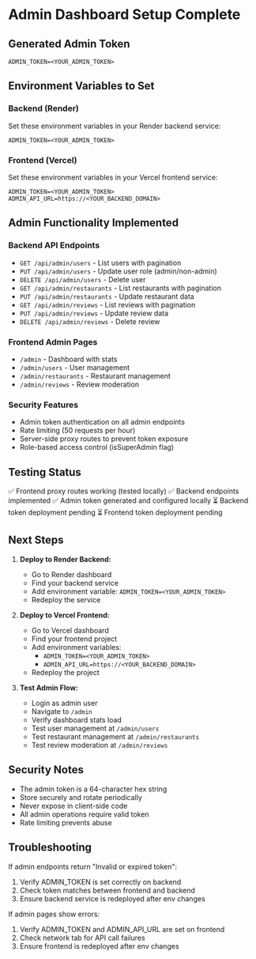 # Admin Dashboard Setup Complete

## Generated Admin Token
```
ADMIN_TOKEN=<YOUR_ADMIN_TOKEN>
```

## Environment Variables to Set

### Backend (Render)
Set these environment variables in your Render backend service:

```
ADMIN_TOKEN=<YOUR_ADMIN_TOKEN>
```

### Frontend (Vercel)
Set these environment variables in your Vercel frontend service:

```
ADMIN_TOKEN=<YOUR_ADMIN_TOKEN>
ADMIN_API_URL=https://<YOUR_BACKEND_DOMAIN>
```

## Admin Functionality Implemented

### Backend API Endpoints
- `GET /api/admin/users` - List users with pagination
- `PUT /api/admin/users` - Update user role (admin/non-admin)
- `DELETE /api/admin/users` - Delete user
- `GET /api/admin/restaurants` - List restaurants with pagination
- `PUT /api/admin/restaurants` - Update restaurant data
- `GET /api/admin/reviews` - List reviews with pagination
- `PUT /api/admin/reviews` - Update review data
- `DELETE /api/admin/reviews` - Delete review

### Frontend Admin Pages
- `/admin` - Dashboard with stats
- `/admin/users` - User management
- `/admin/restaurants` - Restaurant management
- `/admin/reviews` - Review moderation

### Security Features
- Admin token authentication on all admin endpoints
- Rate limiting (50 requests per hour)
- Server-side proxy routes to prevent token exposure
- Role-based access control (isSuperAdmin flag)

## Testing Status

✅ Frontend proxy routes working (tested locally)
✅ Backend endpoints implemented
✅ Admin token generated and configured locally
⏳ Backend token deployment pending
⏳ Frontend token deployment pending

## Next Steps

1. **Deploy to Render Backend:**
   - Go to Render dashboard
   - Find your backend service
   - Add environment variable: `ADMIN_TOKEN=<YOUR_ADMIN_TOKEN>`
   - Redeploy the service

2. **Deploy to Vercel Frontend:**
   - Go to Vercel dashboard
   - Find your frontend project
   - Add environment variables:
     - `ADMIN_TOKEN=<YOUR_ADMIN_TOKEN>`
     - `ADMIN_API_URL=https://<YOUR_BACKEND_DOMAIN>`
   - Redeploy the project

3. **Test Admin Flow:**
   - Login as admin user
   - Navigate to `/admin`
   - Verify dashboard stats load
   - Test user management at `/admin/users`
   - Test restaurant management at `/admin/restaurants`
   - Test review moderation at `/admin/reviews`

## Security Notes

- The admin token is a 64-character hex string
- Store securely and rotate periodically
- Never expose in client-side code
- All admin operations require valid token
- Rate limiting prevents abuse

## Troubleshooting

If admin endpoints return "Invalid or expired token":
1. Verify ADMIN_TOKEN is set correctly on backend
2. Check token matches between frontend and backend
3. Ensure backend service is redeployed after env changes

If admin pages show errors:
1. Verify ADMIN_TOKEN and ADMIN_API_URL are set on frontend
2. Check network tab for API call failures
3. Ensure frontend is redeployed after env changes
